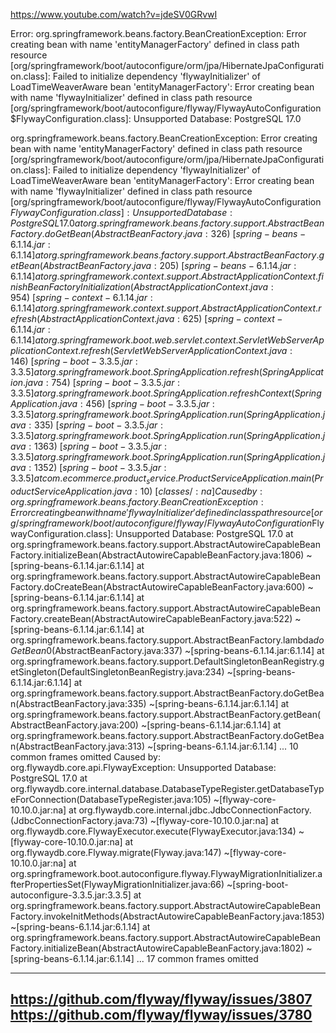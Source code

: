 https://www.youtube.com/watch?v=jdeSV0GRvwI


Error:
org.springframework.beans.factory.BeanCreationException: Error creating bean with name 'entityManagerFactory' defined in class path resource [org/springframework/boot/autoconfigure/orm/jpa/HibernateJpaConfiguration.class]: Failed to initialize dependency 'flywayInitializer' of LoadTimeWeaverAware bean 'entityManagerFactory': Error creating bean with name 'flywayInitializer' defined in class path resource [org/springframework/boot/autoconfigure/flyway/FlywayAutoConfiguration$FlywayConfiguration.class]: Unsupported Database: PostgreSQL 17.0

org.springframework.beans.factory.BeanCreationException: Error creating bean with name 'entityManagerFactory' defined in class path resource [org/springframework/boot/autoconfigure/orm/jpa/HibernateJpaConfiguration.class]: Failed to initialize dependency 'flywayInitializer' of LoadTimeWeaverAware bean 'entityManagerFactory': Error creating bean with name 'flywayInitializer' defined in class path resource [org/springframework/boot/autoconfigure/flyway/FlywayAutoConfiguration$FlywayConfiguration.class]: Unsupported Database: PostgreSQL 17.0
at org.springframework.beans.factory.support.AbstractBeanFactory.doGetBean(AbstractBeanFactory.java:326) ~[spring-beans-6.1.14.jar:6.1.14]
at org.springframework.beans.factory.support.AbstractBeanFactory.getBean(AbstractBeanFactory.java:205) ~[spring-beans-6.1.14.jar:6.1.14]
at org.springframework.context.support.AbstractApplicationContext.finishBeanFactoryInitialization(AbstractApplicationContext.java:954) ~[spring-context-6.1.14.jar:6.1.14]
at org.springframework.context.support.AbstractApplicationContext.refresh(AbstractApplicationContext.java:625) ~[spring-context-6.1.14.jar:6.1.14]
at org.springframework.boot.web.servlet.context.ServletWebServerApplicationContext.refresh(ServletWebServerApplicationContext.java:146) ~[spring-boot-3.3.5.jar:3.3.5]
at org.springframework.boot.SpringApplication.refresh(SpringApplication.java:754) ~[spring-boot-3.3.5.jar:3.3.5]
at org.springframework.boot.SpringApplication.refreshContext(SpringApplication.java:456) ~[spring-boot-3.3.5.jar:3.3.5]
at org.springframework.boot.SpringApplication.run(SpringApplication.java:335) ~[spring-boot-3.3.5.jar:3.3.5]
at org.springframework.boot.SpringApplication.run(SpringApplication.java:1363) ~[spring-boot-3.3.5.jar:3.3.5]
at org.springframework.boot.SpringApplication.run(SpringApplication.java:1352) ~[spring-boot-3.3.5.jar:3.3.5]
at com.ecommerce.product_service.ProductServiceApplication.main(ProductServiceApplication.java:10) ~[classes/:na]
Caused by: org.springframework.beans.factory.BeanCreationException: Error creating bean with name 'flywayInitializer' defined in class path resource [org/springframework/boot/autoconfigure/flyway/FlywayAutoConfiguration$FlywayConfiguration.class]: Unsupported Database: PostgreSQL 17.0
at org.springframework.beans.factory.support.AbstractAutowireCapableBeanFactory.initializeBean(AbstractAutowireCapableBeanFactory.java:1806) ~[spring-beans-6.1.14.jar:6.1.14]
at org.springframework.beans.factory.support.AbstractAutowireCapableBeanFactory.doCreateBean(AbstractAutowireCapableBeanFactory.java:600) ~[spring-beans-6.1.14.jar:6.1.14]
at org.springframework.beans.factory.support.AbstractAutowireCapableBeanFactory.createBean(AbstractAutowireCapableBeanFactory.java:522) ~[spring-beans-6.1.14.jar:6.1.14]
at org.springframework.beans.factory.support.AbstractBeanFactory.lambda$doGetBean$0(AbstractBeanFactory.java:337) ~[spring-beans-6.1.14.jar:6.1.14]
at org.springframework.beans.factory.support.DefaultSingletonBeanRegistry.getSingleton(DefaultSingletonBeanRegistry.java:234) ~[spring-beans-6.1.14.jar:6.1.14]
at org.springframework.beans.factory.support.AbstractBeanFactory.doGetBean(AbstractBeanFactory.java:335) ~[spring-beans-6.1.14.jar:6.1.14]
at org.springframework.beans.factory.support.AbstractBeanFactory.getBean(AbstractBeanFactory.java:200) ~[spring-beans-6.1.14.jar:6.1.14]
at org.springframework.beans.factory.support.AbstractBeanFactory.doGetBean(AbstractBeanFactory.java:313) ~[spring-beans-6.1.14.jar:6.1.14]
... 10 common frames omitted
Caused by: org.flywaydb.core.api.FlywayException: Unsupported Database: PostgreSQL 17.0
at org.flywaydb.core.internal.database.DatabaseTypeRegister.getDatabaseTypeForConnection(DatabaseTypeRegister.java:105) ~[flyway-core-10.10.0.jar:na]
at org.flywaydb.core.internal.jdbc.JdbcConnectionFactory.<init>(JdbcConnectionFactory.java:73) ~[flyway-core-10.10.0.jar:na]
at org.flywaydb.core.FlywayExecutor.execute(FlywayExecutor.java:134) ~[flyway-core-10.10.0.jar:na]
at org.flywaydb.core.Flyway.migrate(Flyway.java:147) ~[flyway-core-10.10.0.jar:na]
at org.springframework.boot.autoconfigure.flyway.FlywayMigrationInitializer.afterPropertiesSet(FlywayMigrationInitializer.java:66) ~[spring-boot-autoconfigure-3.3.5.jar:3.3.5]
at org.springframework.beans.factory.support.AbstractAutowireCapableBeanFactory.invokeInitMethods(AbstractAutowireCapableBeanFactory.java:1853) ~[spring-beans-6.1.14.jar:6.1.14]
at org.springframework.beans.factory.support.AbstractAutowireCapableBeanFactory.initializeBean(AbstractAutowireCapableBeanFactory.java:1802) ~[spring-beans-6.1.14.jar:6.1.14]
... 17 common frames omitted

------------------------------------------------------------------------------------------------------------------------------------
https://github.com/flyway/flyway/issues/3807
https://github.com/flyway/flyway/issues/3780
------------------------------------------------------------------------------------------------------------------------------------